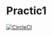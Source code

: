 # Practic1

[![CircleCI](https://circleci.com/gh/ssstrepetov/Practic1/tree/circleci-project-setup.svg?style=svg)](https://circleci.com/gh/ssstrepetov/Practic1/tree/circleci-project-setup)
